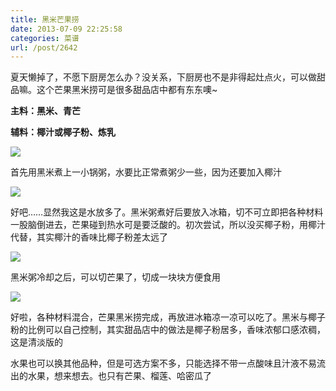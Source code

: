 ```yaml
---
title: 黑米芒果捞
date: 2013-07-09 22:25:58
categories: 菜谱
url: /post/2642
---
```


夏天懒掉了，不愿下厨房怎么办？没关系，下厨房也不是非得起灶点火，可以做甜品嘛。这个芒果黑米捞可是很多甜品店中都有东东噢~

**主料：黑米、青芒**

**辅料：椰汁或椰子粉、炼乳**

![](http://qiniu.colacdn.com/img/posts/2013-07/07-09/64.jpg)

首先用黑米煮上一小锅粥，水要比正常煮粥少一些，因为还要加入椰汁

![](http://qiniu.colacdn.com/img/posts/2013-07/07-09/65.jpg)

好吧……显然我这是水放多了。黑米粥煮好后要放入冰箱，切不可立即把各种材料一股脑倒进去，芒果碰到热水可是要泛酸的。初次尝试，所以没买椰子粉，用椰汁代替，其实椰汁的香味比椰子粉差太远了

![](http://qiniu.colacdn.com/img/posts/2013-07/07-09/66.jpg)

黑米粥冷却之后，可以切芒果了，切成一块块方便食用

![](http://qiniu.colacdn.com/img/posts/2013-07/07-09/67.jpg)

好啦，各种材料混合，芒果黑米捞完成，再放进冰箱凉一凉可以吃了。黑米与椰子粉的比例可以自己控制，其实甜品店中的做法是椰子粉居多，香味浓郁口感浓稠，这是清淡版的

水果也可以换其他品种，但是可选方案不多，只能选择不带一点酸味且汁液不易流出的水果，想来想去。也只有芒果、榴莲、哈密瓜了